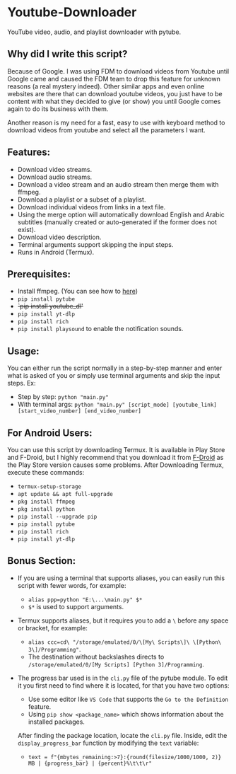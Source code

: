 # Youtube-Downloader
YouTube video, audio, and playlist downloader with pytube.
## Why did I write this script?
Because of Google. I was using FDM to download videos from Youtube until Google came and caused the FDM team to drop this feature for unknown reasons (a real mystery indeed). Other similar apps and even online websites are there that can download youtube videos, you just have to be content with what they decided to give (or show) you until Google comes again to do its business with them.

Another reason is my need for a fast, easy to use with keyboard method to download videos from youtube and select all the parameters I want.
## Features:
- Download video streams.
- Download audio streams.
- Download a video stream and an audio stream then merge them with ffmpeg.
- Download a playlist or a subset of a playlist.
- Download individual videos from links in a text file.
- Using the merge option will automatically download English and Arabic subtitles (manually created or auto-generated if the former does not exist).
- Download video description.
- Terminal arguments support skipping the input steps.
- Runs in Android (Termux).
## Prerequisites:
- Install ffmpeg. (You can see how to [here](https://www.geeksforgeeks.org/how-to-install-ffmpeg-on-windows/))
- `pip install pytube`
- ~~`pip install youtube_dl'~~
- `pip install yt-dlp`
- `pip install rich`
- `pip install playsound` to enable the notification sounds.
## Usage:
You can either run the script normally in a step-by-step manner and enter what is asked of you or simply use terminal arguments and skip the input steps. Ex:
- Step by step: `python "main.py"`
- With terminal args: `python "main.py" [script_mode] [youtube_link] [start_video_number] [end_video_number]`
## For Android Users:
You can use this script by downloading Termux. It is available in Play Store and F-Droid, but I highly recommend that you download it from [F-Droid](https://f-droid.org/en/packages/com.termux/) as the Play Store version causes some problems. After Downloading Termux, execute these commands:
- `termux-setup-storage`
- `apt update && apt full-upgrade`
- `pkg install ffmpeg`
- `pkg install python`
- `pip install --upgrade pip`
- `pip install pytube`
- `pip install rich`
- `pip install yt-dlp`
## Bonus Section:
- If you are using a terminal that supports aliases, you can easily run this script with fewer words, for example: 
   * `alias ppp=python "E:\...\main.py" $*`
   * `$*` is used to support arguments.
- Termux supports aliases, but it requires you to add a `\` before any space or bracket, for example:
   * `alias ccc=cd\ "/storage/emulated/0/\[My\ Scripts\]\ \[Python\ 3\]/Programming"`.
   * The destination without backslashes directs to `/storage/emulated/0/[My Scripts] [Python 3]/Programming`.
- The progress bar used is in the `cli.py` file of the pytube module. To edit it you first need to find where it is located, for that you have two options:
   * Use some editor like `VS Code` that supports the `Go to the Definition` feature.
   * Using `pip show <package_name>` which shows information about the installed packages.  
   
   After finding the package location, locate the `cli.py` file. Inside, edit the `display_progress_bar` function by modifying the `text` variable:
     * `text = f"{mbytes_remaining:>7}:{round(filesize/1000/1000, 2)} MB | {progress_bar} | {percent}%\t\t\r"`
